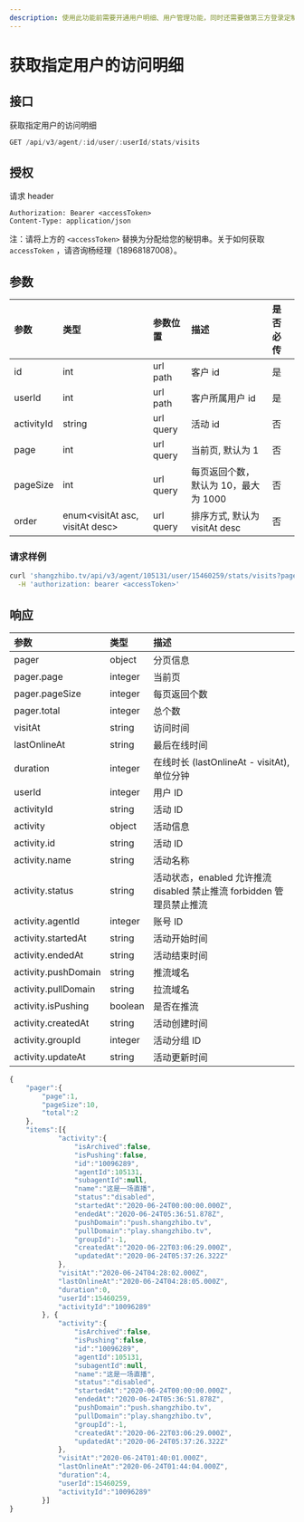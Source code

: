 ```yaml
---
description: 使用此功能前需要开通用户明细、用户管理功能，同时还需要做第三方登录定制或进行微信服务号授权
---
```


# 获取指定用户的访问明细

## 接口

获取指定用户的访问明细

```javascript
GET /api/v3/agent/:id/user/:userId/stats/visits
```

## 授权

请求 header

```http
Authorization: Bearer <accessToken>
Content-Type: application/json
```

注：请将上方的 `<accessToken>` 替换为分配给您的秘钥串。关于如何获取 `accessToken` ，请咨询杨经理（18968187008）。

## 参数

| 参数       | 类型                                  | 参数位置  | 描述                                 | 是否必传 |
| :--------- | :------------------------------------ | :-------- | :----------------------------------- | :------- |
| id         | int                                   | url path  | 客户 id                              | 是       |
| userId     | int                                   | url path  | 客户所属用户 id                      | 是       |
| activityId | string                                | url query | 活动 id                              | 否       |
| page       | int                                   | url query | 当前页, 默认为 1                     | 否       |
| pageSize   | int                                   | url query | 每页返回个数，默认为 10，最大为 1000 | 否       |
| order      | enum&lt;visitAt asc, visitAt desc&gt; | url query | 排序方式, 默认为 visitAt desc        | 否       |

### 请求样例

```bash
curl 'shangzhibo.tv/api/v3/agent/105131/user/15460259/stats/visits?page=1&pageSize=10' \
  -H 'authorization: bearer <accessToken>'
```

## 响应

| 参数                | 类型    | 描述                                                                  |
| :------------------ | :------ | :-------------------------------------------------------------------- |
| pager               | object  | 分页信息                                                              |
| pager.page          | integer | 当前页                                                                |
| pager.pageSize      | integer | 每页返回个数                                                          |
| pager.total         | integer | 总个数                                                                |
| visitAt             | string  | 访问时间                                                              |
| lastOnlineAt        | string  | 最后在线时间                                                          |
| duration            | integer | 在线时长 (lastOnlineAt - visitAt), 单位分钟                           |
| userId              | integer | 用户 ID                                                               |
| activityId          | string  | 活动 ID                                                               |
| activity            | object  | 活动信息                                                              |
| activity.id         | string  | 活动 ID                                                               |
| activity.name       | string  | 活动名称                                                              |
| activity.status     | string  | 活动状态，enabled 允许推流 disabled 禁止推流 forbidden 管理员禁止推流 |
| activity.agentId    | integer | 账号 ID                                                               |
| activity.startedAt  | string  | 活动开始时间                                                          |
| activity.endedAt    | string  | 活动结束时间                                                          |
| activity.pushDomain | string  | 推流域名                                                              |
| activity.pullDomain | string  | 拉流域名                                                              |
| activity.isPushing  | boolean | 是否在推流                                                            |
| activity.createdAt  | string  | 活动创建时间                                                          |
| activity.groupId    | integer | 活动分组 ID                                                           |
| activity.updateAt   | string  | 活动更新时间                                                          |

```javascript
{
    "pager":{
        "page":1,
        "pageSize":10,
        "total":2
    },
    "items":[{
            "activity":{
                "isArchived":false,
                "isPushing":false,
                "id":"10096289",
                "agentId":105131,
                "subagentId":null,
                "name":"这是一场直播",
                "status":"disabled",
                "startedAt":"2020-06-24T00:00:00.000Z",
                "endedAt":"2020-06-24T05:36:51.878Z",
                "pushDomain":"push.shangzhibo.tv",
                "pullDomain":"play.shangzhibo.tv",
                "groupId":-1,
                "createdAt":"2020-06-22T03:06:29.000Z",
                "updatedAt":"2020-06-24T05:37:26.322Z"
            },
            "visitAt":"2020-06-24T04:28:02.000Z",
            "lastOnlineAt":"2020-06-24T04:28:05.000Z",
            "duration":0,
            "userId":15460259,
            "activityId":"10096289"
        }, {
            "activity":{
                "isArchived":false,
                "isPushing":false,
                "id":"10096289",
                "agentId":105131,
                "subagentId":null,
                "name":"这是一场直播",
                "status":"disabled",
                "startedAt":"2020-06-24T00:00:00.000Z",
                "endedAt":"2020-06-24T05:36:51.878Z",
                "pushDomain":"push.shangzhibo.tv",
                "pullDomain":"play.shangzhibo.tv",
                "groupId":-1,
                "createdAt":"2020-06-22T03:06:29.000Z",
                "updatedAt":"2020-06-24T05:37:26.322Z"
            },
            "visitAt":"2020-06-24T01:40:01.000Z",
            "lastOnlineAt":"2020-06-24T01:44:04.000Z",
            "duration":4,
            "userId":15460259,
            "activityId":"10096289"
        }]
}
```
